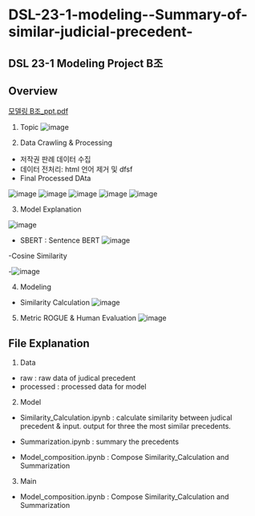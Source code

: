 # DSL-23-1-modeling--Summary-of-similar-judicial-precedent-

## DSL 23-1 Modeling Project B조

## Overview
[모델링 B조_ppt.pdf](https://github.com/Bokgithub/-DSL-23-1-modeling--Summary-of-similar-judicial-precedent-/files/11245894/B._ppt.pdf)


1. Topic
![image](https://user-images.githubusercontent.com/80932078/232370431-365ed2d7-8d04-44d9-84bd-5888d150df4d.png)


2. Data Crawling & Processing
- 저작권 판례 데이터 수집
- 데이터 전처리: html 언어 제거 및 dfsf
- Final Processed DAta


![image](https://user-images.githubusercontent.com/80932078/232370737-3135f629-25f4-4aa9-8150-68ce90dd698d.png)
![image](https://user-images.githubusercontent.com/80932078/232370757-892e240d-7045-44f0-b662-a578b62c699e.png)
![image](https://user-images.githubusercontent.com/80932078/232370772-7dd4acd7-ce1d-447d-9e3b-11a0c33c5726.png)
![image](https://user-images.githubusercontent.com/80932078/232370793-83b3e9cb-3d37-40a2-9021-43c482720a9c.png)
![image](https://user-images.githubusercontent.com/80932078/232370810-f0f4e604-ab03-4da6-9cd2-21c265c36437.png)

3. Model Explanation

![image](https://user-images.githubusercontent.com/80932078/232371267-48434c65-62a0-4972-b1ea-badcc1dfe9c9.png)

- SBERT : Sentence BERT
 ![image](https://user-images.githubusercontent.com/80932078/232371345-5b030eae-4454-4855-9b34-b944fd02834c.png)
 
 -Cosine Similarity
 
 -![image](https://user-images.githubusercontent.com/80932078/232371454-01000e33-5501-4259-b0f7-0ad260eb4262.png)

 
 4. Modeling
 - Similarity Calculation
 ![image](https://user-images.githubusercontent.com/80932078/232371505-d7539454-182f-4d4d-b1ce-c75021133203.png)


5. Metric
ROGUE & Human Evaluation
![image](https://user-images.githubusercontent.com/80932078/232371595-aa97b189-00ad-4703-8d1f-032087a93cee.png)

 


## File Explanation

1. Data
- raw : raw data of judical precedent
- processed : processed data for model

2. Model

- Similarity_Calculation.ipynb : calculate similarity between judical precedent & input. output for three the most similar precedents.

- Summarization.ipynb : summary the precedents

- Model_composition.ipynb : Compose Similarity_Calculation and Summarization

3. Main
- Model_composition.ipynb : Compose Similarity_Calculation and Summarization

